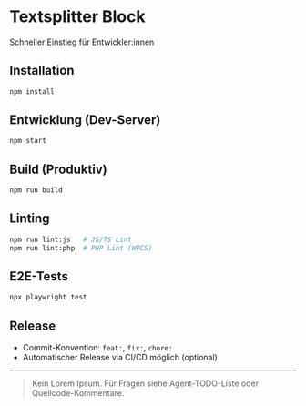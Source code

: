 # Textsplitter Block

Schneller Einstieg für Entwickler:innen

## Installation

```sh
npm install
```

## Entwicklung (Dev-Server)

```sh
npm start
```

## Build (Produktiv)

```sh
npm run build
```

## Linting

```sh
npm run lint:js   # JS/TS Lint
npm run lint:php  # PHP Lint (WPCS)
```

## E2E-Tests

```sh
npx playwright test
```

## Release

- Commit-Konvention: `feat:`, `fix:`, `chore:`
- Automatischer Release via CI/CD möglich (optional)

---

> Kein Lorem Ipsum. Für Fragen siehe Agent-TODO-Liste oder Quellcode-Kommentare.
